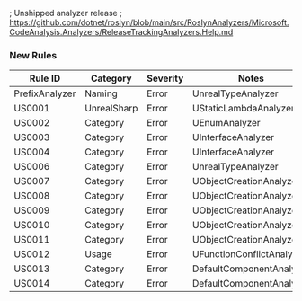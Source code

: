 ﻿; Unshipped analyzer release
; https://github.com/dotnet/roslyn/blob/main/src/RoslynAnalyzers/Microsoft.CodeAnalysis.Analyzers/ReleaseTrackingAnalyzers.Help.md

### New Rules

Rule ID | Category | Severity | Notes
--------|----------|----------|-------
PrefixAnalyzer | Naming | Error | UnrealTypeAnalyzer
US0001 | UnrealSharp | Error | UStaticLambdaAnalyzer
US0002 | Category | Error | UEnumAnalyzer
US0003 | Category | Error | UInterfaceAnalyzer
US0004 | Category | Error | UInterfaceAnalyzer
US0006 | Category | Error | UnrealTypeAnalyzer
US0007 | Category | Error | UObjectCreationAnalyzer
US0008 | Category | Error | UObjectCreationAnalyzer
US0009 | Category | Error | UObjectCreationAnalyzer
US0010 | Category | Error | UObjectCreationAnalyzer
US0011 | Category | Error | UObjectCreationAnalyzer
US0012 | Usage | Error | UFunctionConflictAnalyzer
US0013 | Category | Error | DefaultComponentAnalyzer
US0014 | Category | Error | DefaultComponentAnalyzer